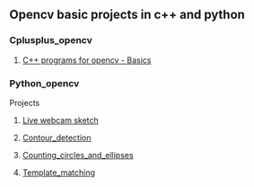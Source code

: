 
## Opencv basic projects in c++ and python

### Cplusplus_opencv

   1. [C++ programs for opencv - Basics](https://github.com/ajithvallabai/opencv_projects/tree/master/C%2B%2B/basics)
### Python_opencv
    
Projects

  1. [Live webcam sketch](https://github.com/ajithvallabai/opencv_projects/tree/master/python/Live_webcam_sketch) 
   
   2. [Contour_detection]()
   3. [Counting_circles_and_ellipses]()
   4. [Template_matching]()
